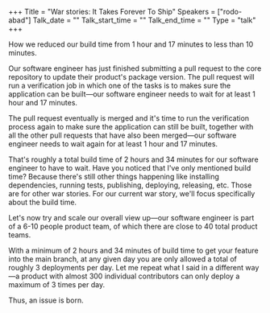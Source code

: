 +++
Title = "War stories: It Takes Forever To Ship"
Speakers = ["rodo-abad"]
Talk_date = ""
Talk_start_time = ""
Talk_end_time = ""
Type = "talk"
+++

How we reduced our build time from 1 hour and 17 minutes to less than 10 minutes.

Our software engineer has just finished submitting a pull request to the core repository to update their product's package version. The pull request will run a verification job in which one of the tasks is to makes sure the application can be built—our software engineer needs to wait for at least 1 hour and 17 minutes.

The pull request eventually is merged and it's time to run the verification process again to make sure the application can still be built, together with all the other pull requests that have also been merged—our software engineer needs to wait again for at least 1 hour and 17 minutes.

That's roughly a total build time of 2 hours and 34 minutes for our software engineer to have to wait. Have you noticed that I've only mentioned build time? Because there's still other things happening like installing dependencies, running tests, publishing, deploying, releasing, etc. Those are for other war stories. For our current war story, we'll focus specifically about the build time.

Let's now try and scale our overall view up—our software engineer is part of a 6-10 people product team, of which there are close to 40 total product teams.

With a minimum of 2 hours and 34 minutes of build time to get your feature into the main branch, at any given day you are only allowed a total of roughly 3 deployments per day. Let me repeat what I said in a different way—a product with almost 300 individual contributors can only deploy a maximum of 3 times per day.

Thus, an issue is born.